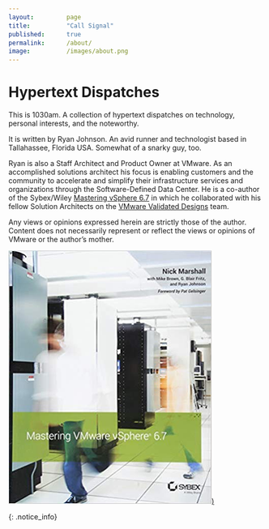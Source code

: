 ```yaml
---
layout:         page
title:          "Call Signal"
published:      true
permalink:      /about/
image:          /images/about.png
---
```


# Hypertext Dispatches

This is 1030am. A collection of hypertext dispatches on technology, personal interests, and the noteworthy.

It is written by Ryan Johnson. An avid runner and technologist based in Tallahassee, Florida USA. Somewhat of a snarky guy, too.

Ryan is also a Staff Architect and Product Owner at VMware. As an accomplished solutions architect his focus is enabling customers and the community to accelerate and simplify their infrastructure services and organizations through the Software-Defined Data Center. He is a co-author of the Sybex/Wiley [Mastering vSphere 6.7](https://www.amazon.com/Mastering-VMware-vSphere-Nick-Marshall/dp/1119512948) in which he collaborated with his fellow Solution Architects on the [VMware Validated Designs](http://vmware.com/go/vvd-docs) team.

Any views or opinions expressed herein are strictly those of the author. Content does not necessarily represent or reflect the views or opinions of VMware or the author’s mother.

[![Mastering vSphere 6.7](/images/book-mastering-vsphere-6-7.jpg))](https://www.amazon.com/Mastering-VMware-vSphere-Nick-Marshall/dp/1119512948)
 
{: .notice_info}
